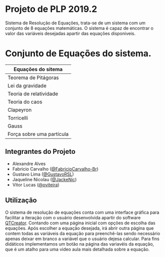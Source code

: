 # Projeto de PLP 2019.2
Sistema de Resolução de Equações, trata-se de um sistema com um conjunto de 8 equações matemáticas. O sistema é capaz de encontrar o valor das variáveis desejadas apartir das equações disponiveis.
# Conjunto de Equações do sistema.
<table>
  <thead>
    <th>Equações do sitema</th>
  </thead>
  <tbody>
    <tr>
      <td> Teorema de Pitágoras </td>
    </tr>
    <tr>
      <td> Lei da gravidade </td>
    </tr>
     <tr>
      <td> Teoria de relatividade </td>
    </tr>
     <tr>
      <td> Teoria do caos </td>
    </tr>
     <tr>
      <td> Clapeyron </td>
    </tr>
     <tr>
      <td> Torricelli </td>
    </tr>
     <tr>
      <td> Gauss </td>
    </tr>
     <tr>
      <td> Força sobre uma partícula </td>
    </tr>
</table>
    
## Integrantes do Projeto

- Alexandre Alves
- Fabricio Carvalho (<a href="https://github.com/FabricioCarvalho-Br">@FabricioCarvalho-Br</a>)
- Gustavo Lima (<a href="https://github.com/GustavoRSL">@GustavoRSL</a>)
- Jaqueline Nicolau (<a href="https://github.com/JackeNic">@JackeNic</a>)
- Vitor Lucas (<a href="https://www.github.com/oviteira/">@oviteira</a>)

## Utilização
O sistema de resolução de equações conta com uma interface gráfica para facilitar a iteração com o usuário desenvolvida apartir do software <a href="https://www.qt.io/download">QTCreator</a>. Contando com uma página inicial com opções de escolha das equações. Após escolher a equação desejada, irá abrir outra página que contem todas as variáveis da equação para preenchê-las sendo necessário apenas deixar em branco a variável que o usuário dejesa calcular. Para fins didáticos implementamos um botão na página das variavéis da equação, que é um atalho para uma video aula mais detalhada sobre a equação.
